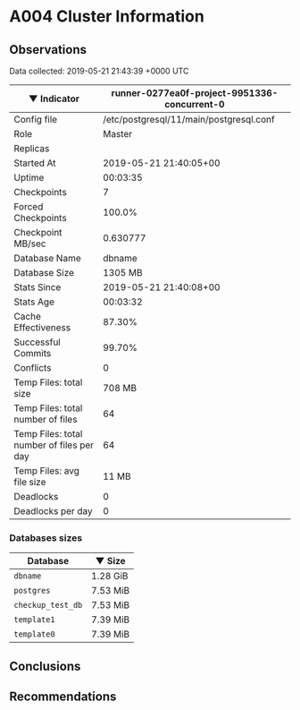 # A004 Cluster Information #

## Observations ##
Data collected: 2019-05-21 21:43:39 +0000 UTC  

|&#9660;&nbsp;Indicator | runner-0277ea0f-project-9951336-concurrent-0 |
|--------|-------|
|Config file |/etc/postgresql/11/main/postgresql.conf|
|Role |Master|
|Replicas ||
|Started At |2019-05-21&nbsp;21:40:05+00|
|Uptime |00:03:35|
|Checkpoints |7|
|Forced Checkpoints |100.0%|
|Checkpoint MB/sec |0.630777|
|Database Name |dbname|
|Database Size |1305&nbsp;MB|
|Stats Since |2019-05-21&nbsp;21:40:08+00|
|Stats Age |00:03:32|
|Cache Effectiveness |87.30%|
|Successful Commits |99.70%|
|Conflicts |0|
|Temp Files: total size |708&nbsp;MB|
|Temp Files: total number of files |64|
|Temp Files: total number of files per day |64|
|Temp Files: avg file size |11&nbsp;MB|
|Deadlocks |0|
|Deadlocks per day |0|


### Databases sizes ###

| Database | &#9660;&nbsp;Size |
|----------|--------|
| `dbname` | 1.28&nbsp;GiB |
| `postgres` | 7.53&nbsp;MiB |
| `checkup_test_db` | 7.53&nbsp;MiB |
| `template1` | 7.39&nbsp;MiB |
| `template0` | 7.39&nbsp;MiB |


## Conclusions ##


## Recommendations ##

